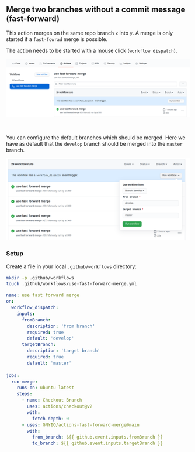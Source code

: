 ## Merge two branches without a commit message (fast-forward)

This action merges on the same repo branch `x` into `y`. A merge is only started if a `fast-fowrad` merge is possible.

The action needs to be started with a mouse click (`workflow dispatch`).

![how to start the action manually](./assets/screenshot_start_action_manually.png)

<br/>


You can configure the default branches which should be merged. Here we have as default that the `develop` branch should be merged into the `master` branch.

![action choose branches](./assets/screenshot_choose_branches.png)

### Setup

Create a file in your local `.github/workflows` directory:

```bash
mkdir -p .github/workflows
touch .github/workflows/use-fast-forward-merge.yml
```

```yml
name: use fast forward merge
on:
  workflow_dispatch:
    inputs:
      fromBranch:
        description: 'from branch'  
        required: true
        default: 'develop'
      targetBranch:
        description: 'target branch'  
        required: true
        default: 'master'

jobs:
  run-merge:
    runs-on: ubuntu-latest
    steps:
      - name: Checkout Branch
        uses: actions/checkout@v2
        with:
          fetch-depth: 0
      - uses: GNYIO/actions-fast-forward-merge@main
        with:
          from_branch: ${{ github.event.inputs.fromBranch }}
          to_branch: ${{ github.event.inputs.targetBranch }}
```
